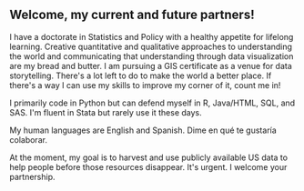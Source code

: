 ## Welcome, my current and future partners!

I have a doctorate in Statistics and Policy with a healthy appetite for lifelong learning. Creative quantitative and qualitative approaches to understanding the world and communicating that understanding through data visualization are my bread and butter. I am pursuing a GIS certificate as a venue for data storytelling. There's a lot left to do to make the world a better place. If there's a way I can use my skills to improve my corner of it, count me in! 

I primarily code in Python but can defend myself in R, Java/HTML, SQL, and SAS. I'm fluent in Stata but rarely use it these days. 

My human languages are English and Spanish. Dime en qué te gustaría colaborar. 

At the moment, my goal is to harvest and use publicly available US data to help people before those resources disappear. It's urgent. I welcome your partnership.



<!--
**Havala-Hanson/Havala-Hanson** is a ✨ _special_ ✨ repository because its `README.md` (this file) appears on your GitHub profile.

Here are some ideas to get you started:

- 🔭 I’m currently working on ...
- 🌱 I’m currently learning ...
- 👯 I’m looking to collaborate on ...
- 🤔 I’m looking for help with ...
- 💬 Ask me about ...
- 📫 How to reach me: ...
- 😄 Pronouns: ...
- ⚡ Fun fact: ...
-->
